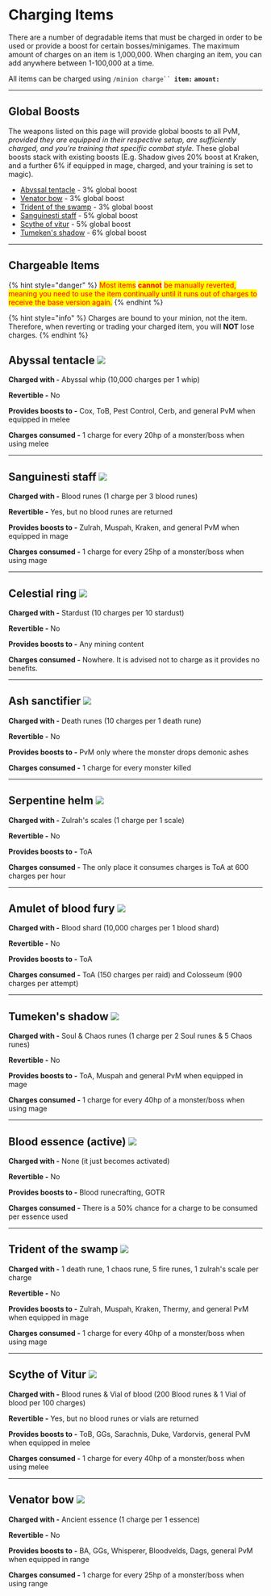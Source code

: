 # Charging Items

There are a number of degradable items that must be charged in order to be used or provide a boost for certain bosses/minigames. The maximum amount of charges on an item is 1,000,000. When charging an item, you can add anywhere between 1-100,000 at a time.&#x20;

All items can be charged using `/minion charge`` `**`item:`** **`amount:`**&#x20;

***

## Global Boosts

The weapons listed on this page will provide global boosts to all PvM, _provided they are equipped in their respective setup, are sufficiently charged, and you're training that specific combat style._ These global boosts stack with existing boosts (E.g. Shadow gives 20% boost at Kraken, and a further 6% if equipped in mage, charged, and your training is set to magic).

* [Abyssal tentacle](charging-items.md#abyssal-tentacle) - 3% global boost
* [Venator bow](charging-items.md#venator-bow) - 3% global boost
* [Trident of the swamp](charging-items.md#trident-of-the-swamp) - 3% global boost
* [Sanguinesti staff](charging-items.md#sanguinesti-staff) - 5% global boost
* [Scythe of vitur](charging-items.md#scythe-of-vitur) - 5% global boost
* [Tumeken's shadow](charging-items.md#tumekens-shadow) - 6% global boost

***

## Chargeable Items

{% hint style="danger" %}
<mark style="color:red;">Most items</mark> <mark style="color:red;"></mark><mark style="color:red;">**cannot**</mark> <mark style="color:red;"></mark><mark style="color:red;">be manually reverted, meaning you need to use the item continually until it runs out of charges to receive the base version again.</mark>
{% endhint %}

{% hint style="info" %}
Charges are bound to your minion, not the item. Therefore, when reverting or trading your charged item, you will **NOT** lose charges.
{% endhint %}

## Abyssal tentacle ![](../.gitbook/assets/Abyssal\_tentacle.png)

**Charged with -** Abyssal whip (10,000 charges per 1 whip)

**Revertible -** No

**Provides boosts to -** Cox, ToB, Pest Control, Cerb, and general PvM when equipped in melee

**Charges consumed -** 1 charge for every 20hp of a monster/boss when using melee

***

## Sanguinesti staff ![](../.gitbook/assets/Sanguinesti\_staff.png)

**Charged with -** Blood runes (1 charge per 3 blood runes)

**Revertible -** Yes, but no blood runes are returned

**Provides boosts to -** Zulrah, Muspah, Kraken, and general PvM when equipped in mage

**Charges consumed -** 1 charge for every 25hp of a monster/boss when using mage

***

## Celestial ring ![](../.gitbook/assets/Celestial\_ring.png)

**Charged with -** Stardust (10 charges per 10 stardust)

**Revertible -** No

**Provides boosts to -** Any mining content

**Charges consumed -** Nowhere. It is advised not to charge as it provides no benefits.

***

## Ash sanctifier ![](../.gitbook/assets/Ash\_sanctifier.png)

**Charged with -** Death runes (10 charges per 1 death rune)

**Revertible -** No

**Provides boosts to -** PvM only where the monster drops demonic ashes

**Charges consumed -** 1 charge for every monster killed

***

## Serpentine helm ![](../.gitbook/assets/Serpentine\_helm.png)

**Charged with -** Zulrah's scales (1 charge per 1 scale)

**Revertible -** No

**Provides boosts to -** ToA

**Charges consumed -** The only place it consumes charges is ToA at 600 charges per hour

***

## Amulet of blood fury ![](../.gitbook/assets/Amulet\_of\_blood\_fury.png)

**Charged with -** Blood shard (10,000 charges per 1 blood shard)

**Revertible -** No

**Provides boosts to -** ToA

**Charges consumed -** ToA (150 charges per raid) and Colosseum (900 charges per attempt)

***

## Tumeken's shadow ![](<../.gitbook/assets/Tumeken's\_shadow (1).png>)

**Charged with -** Soul & Chaos runes (1 charge per 2 Soul runes & 5 Chaos runes)

**Revertible -** No

**Provides boosts to -** ToA, Muspah and general PvM when equipped in mage

**Charges consumed -** 1 charge for every 40hp of a monster/boss when using mage

***

## Blood essence (active) ![](../.gitbook/assets/Blood\_essence.png)

**Charged with -** None (it just becomes activated)

**Revertible -** No

**Provides boosts to -** Blood runecrafting, GOTR

**Charges consumed -** There is a 50% chance for a charge to be consumed per essence used

***

## Trident of the swamp ![](../.gitbook/assets/Trident\_of\_the\_swamp.png)

**Charged with -** 1 death rune, 1 chaos rune, 5 fire runes, 1 zulrah's scale per charge

**Revertible -** No

**Provides boosts to -** Zulrah, Muspah, Kraken, Thermy, and general PvM when equipped in mage

**Charges consumed -** 1 charge for every 40hp of a monster/boss when using mage

***

## **Scythe of Vitur** ![](../.gitbook/assets/Scythe\_of\_vitur.png)

**Charged with -** Blood runes & Vial of blood (200 Blood runes & 1 Vial of blood per 100 charges)

**Revertible -** Yes, but no blood runes or vials are returned

**Provides boosts to -** ToB, GGs, Sarachnis, Duke, Vardorvis, general PvM when equipped in melee

**Charges consumed -** 1 charge for every 40hp of a monster/boss when using melee

***

## Venator bow ![](../.gitbook/assets/Venator\_bow.png)

**Charged with -** Ancient essence (1 charge per 1 essence)

**Revertible -** No

**Provides boosts to -** BA, GGs, Whisperer, Bloodvelds, Dags, general PvM when equipped in range

**Charges consumed -** 1 charge for every 25hp of a monster/boss when using range
